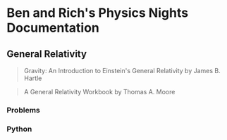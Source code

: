 # Ben and Rich's Physics Nights Documentation

## General Relativity

> Gravity: An Introduction to Einstein's General Relativity by James B. Hartle

> A General Relativity Workbook by Thomas A. Moore

### Problems

### Python

